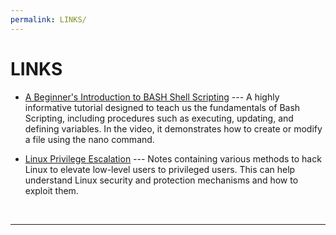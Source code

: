 ```yaml
---
permalink: LINKS/
---
```


# LINKS

* [A Beginner's Introduction to BASH Shell Scripting](https://youtu.be/_n5ZegzieSQ?si=drOMRCL-5QOw_hKO) --- A highly informative tutorial designed to teach us the fundamentals of Bash Scripting, including procedures such as executing, updating, and defining variables. In the video, it demonstrates how to create or modify a file using the nano command.

* [Linux Privilege Escalation](https://book.hacktricks.xyz/linux-hardening/privilege-escalation) --- Notes containing various methods to hack Linux to elevate low-level users to privileged users. This can help understand Linux security and protection mechanisms and how to exploit them.
<br>
<hr>
